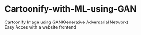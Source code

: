 # Cartoonify-with-ML-using-GAN
Cartoonify Image using GAN(Generative Adversarial Network)
<br>Easy Acces with a website frontend
